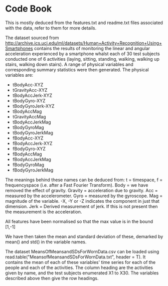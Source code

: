 # Code Book
This is mostly deduced from the features.txt and readme.txt files associated with the data, refer to them for more details.

The dataset sourced from http://archive.ics.uci.edu/ml/datasets/Human+Activity+Recognition+Using+Smartphones contains the results of monitoring the linear and angular acceleration experienced by a smartphone whalst each of 30 test subjects conducted one of 6 activities (laying, sitting, standing, walking, walking up stairs, walking down stairs). A range of physical variables and corresponding summary statistics were then generated. The physical variables are:

* tBodyAcc-XYZ 
* tGravityAcc-XYZ
* tBodyAccJerk-XYZ
* tBodyGyro-XYZ
* tBodyGyroJerk-XYZ
* tBodyAccMag
* tGravityAccMag
* tBodyAccJerkMag
* tBodyGyroMag
* tBodyGyroJerkMag
* fBodyAcc-XYZ
* fBodyAccJerk-XYZ
* fBodyGyro-XYZ
* fBodyAccMag
* fBodyAccJerkMag
* fBodyGyroMag
* fBodyGyroJerkMag

The meanings behind these names can be deduced from:
t = timespace, f = frequencyspace (i.e. after a Fast Fourier Transform).
Body = we have removed the effect of gravity. Gravity =  acceleration due to gravity.
Acc = measured by the accelerometer. Gyro = measured by the gyroscope.
Mag = magnitude of the variable. -X, -Y or -Z indicates the component in just that dimension.
Jerk = Derived measurement of jerk. If this is not present then the measurement is the acceleration.

All features have been normalised so that the max value is in the bound [1,-1]

We have then taken the mean and standard deviation of these, demarked by mean() and std() in the variable names.

The dataset MeansOfMeansandSDsForWornData.csv can be loaded using read.table("MeansofMeansandSDsForWornData.txt", header = T). It contains the mean of each of these variables' time series for each of the people and each of the activities. The column heading are the activities given by name, and the test subjects enumerated X1 to X30. The variables described above then give the row headings.





